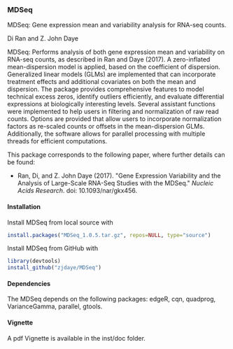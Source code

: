 ### MDSeq

MDSeq: Gene expression mean and variability analysis for RNA-seq counts.

Di Ran and Z. John Daye

MDSeq: Performs analysis of both gene expression mean and variability on RNA-seq counts, as described in Ran and Daye (2017).  A zero-inflated mean-dispersion model is applied, based on the coefficient of dispersion.  Generalized linear models (GLMs) are implemented that can incorporate treatment effects and additional covariates on both the mean and dispersion.   The package provides comprehensive features to model technical excess zeros, identify outliers efficiently, and evaluate differential expressions at biologically interesting levels.  Several assistant functions were implemented to help users in filtering and normalization of raw read counts.  Options are provided that allow users to incorporate normalization factors as re-scaled counts or offsets in the mean-dispersion GLMs.  Additionally, the software allows for parallel processing with multiple threads for efficient computations.

This package corresponds to the following paper, where further details can be found:

- Ran, Di, and Z. John Daye (2017). "Gene Expression Variability and the Analysis of Large-Scale RNA-Seq Studies with the MDSeq." *Nucleic Acids Research*. doi: 10.1093/nar/gkx456.


#### Installation

Install MDSeq from local source with
```r
install.packages("MDSeq_1.0.5.tar.gz", repos=NULL, type="source")
```

Install MDSeq from GitHub with
```r
library(devtools)
install_github("zjdaye/MDSeq")
```

#### Dependencies

The MDSeq depends on the following packages: edgeR, cqn, quadprog, VarianceGamma, parallel, gtools.

#### Vignette
A pdf Vignette is available in the inst/doc folder.



